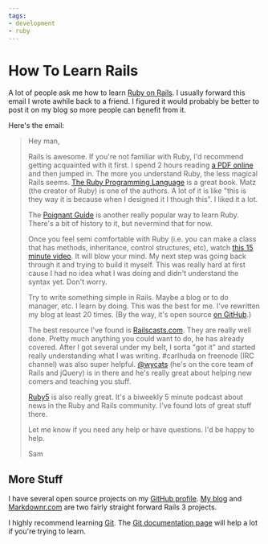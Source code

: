 ```yaml
---
tags:
- development
- ruby
---
```


# How To Learn Rails

A lot of people ask me how to learn [Ruby on Rails](http://rubyonrails.org). I usually forward this email I wrote awhile back to a friend. I figured it would probably be better to post it on my blog so more people can benefit from it.

Here's the email:

> Hey man,
>
> Rails is awesome. If you're not familiar with Ruby, I'd recommend getting acquainted with it first. I spend 2 hours reading [a PDF online](http://www.humblelittlerubybook.com/book/hlrb.pdf) and then jumped in. The more you understand Ruby, the less magical Rails seems. [The Ruby Programming Language](http://www.amazon.com/Ruby-Programming-Language-David-Flanagan/dp/0596516177) is a great book. Matz (the creator of Ruby) is one of the authors. A lot of it is like "this is they way it is because when I designed it I though this". I liked it a lot.
>
> The [Poignant Guide](http://mislav.uniqpath.com/poignant-guide/) is another really popular way to learn Ruby. There's a bit of history to it, but nevermind that for now.
>
> Once you feel semi comfortable with Ruby (i.e. you can make a class that has methods, inheritance, control structures, etc), watch [this 15 minute video](http://media.rubyonrails.org/video/rails_blog_2.mov). It will blow your mind. My next step was going back through it and trying to build it myself. This was really hard at first cause I had no idea what I was doing and didn't understand the syntax yet. Don't worry.
>
> Try to write something simple in Rails. Maybe a blog or to do manager, etc. I learn by doing. This was the best for me. I've rewritten my blog at least 20 times. (By the way, it's open source [on GitHub](http://github.com/soffes/soff.es).)
>
> The best resource I've found is [Railscasts.com](http://railscasts.com/). They are really well done. Pretty much anything you could want to do, he has already covered. After I got several under my belt, I sorta "got it" and started really understanding what I was writing. #carlhuda on freenode (IRC channel) was also super helpful. [@wycats](http://twitter.com/wycats) (he's on the core team of Rails and jQuery) is in there and he's really great about helping new comers and teaching you stuff.
>
> [Ruby5](http://ruby5.envylabs.com/) is also really great. It's a biweekly 5 minute podcast about news in the Ruby and Rails community. I've found lots of great stuff there.
>
> Let me know if you need any help or have questions. I'd be happy to help.
>
> Sam

## More Stuff

I have several open source projects on my [GitHub profile](http://github.com/soffes). [My blog](http://soff.es/source) and [Markdownr.com](http://markdownr.com) are two fairly straight forward Rails 3 projects.

I highly recommend learning [Git](http://git-scm.org). The [Git documentation page](http://git-scm.com/documentation) will help a lot if you're trying to learn.
